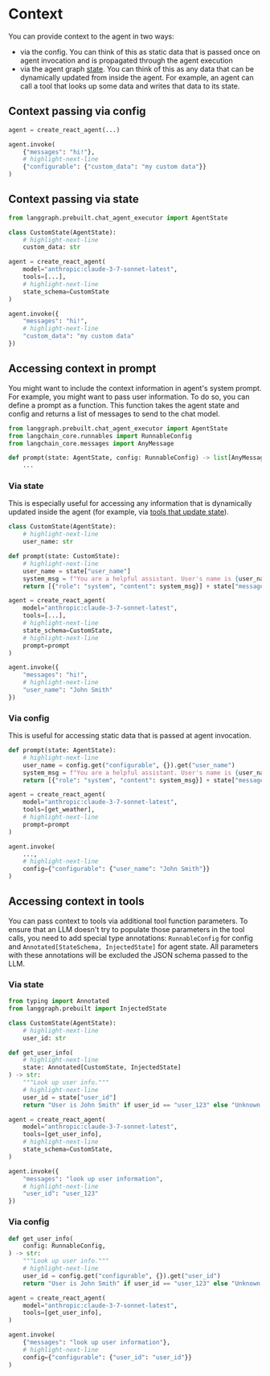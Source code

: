 # Context

You can provide context to the agent in two ways:

- via the config. You can think of this as static data that is passed once on agent invocation and is propagated through the agent execution
- via the agent graph [state](../concepts/low_level.md#state). You can think of this as any data that can be dynamically updated from inside the agent. For example, an agent can call a tool that looks up some data and writes that data to its state.

## Context passing via config

```python
agent = create_react_agent(...)

agent.invoke(
    {"messages": "hi!"},
    # highlight-next-line
    {"configurable": {"custom_data": "my custom data"}}
)
```

## Context passing via state

```python
from langgraph.prebuilt.chat_agent_executor import AgentState

class CustomState(AgentState):
    # highlight-next-line
    custom_data: str

agent = create_react_agent(
    model="anthropic:claude-3-7-sonnet-latest",
    tools=[...],
    # highlight-next-line
    state_schema=CustomState
)

agent.invoke({
    "messages": "hi!",
    # highlight-next-line
    "custom_data": "my custom data"
})
```

## Accessing context in prompt

You might want to include the context information in agent's system prompt. For example, you might want to pass user information. To do so, you can define a prompt as a function. This function takes the agent state and config and returns a list of messages to send to the chat model.

```python
from langgraph.prebuilt.chat_agent_executor import AgentState
from langchain_core.runnables import RunnableConfig
from langchain_core.messages import AnyMessage

def prompt(state: AgentState, config: RunnableConfig) -> list[AnyMessage]:
    ...
```

### Via state

This is especially useful for accessing any information that is dynamically updated inside the agent (for example, via [tools that update state](../how-tos/update-state-from-tools.ipynb)).

```python
class CustomState(AgentState):
    # highlight-next-line
    user_name: str

def prompt(state: CustomState):
    # highlight-next-line
    user_name = state["user_name"]
    system_msg = f"You are a helpful assistant. User's name is {user_name}"
    return [{"role": "system", "content": system_msg}] + state["messages"]

agent = create_react_agent(
    model="anthropic:claude-3-7-sonnet-latest",
    tools=[...],
    # highlight-next-line
    state_schema=CustomState,
    # highlight-next-line
    prompt=prompt
)

agent.invoke({
    "messages": "hi!",
    # highlight-next-line
    "user_name": "John Smith"
})
```

### Via config

This is useful for accessing static data that is passed at agent invocation.

```python
def prompt(state: AgentState):
    # highlight-next-line
    user_name = config.get("configurable", {}).get("user_name")
    system_msg = f"You are a helpful assistant. User's name is {user_name}"
    return [{"role": "system", "content": system_msg}] + state["messages"]

agent = create_react_agent(
    model="anthropic:claude-3-7-sonnet-latest",
    tools=[get_weather],
    # highlight-next-line
    prompt=prompt
)

agent.invoke(
    ...,
    # highlight-next-line
    config={"configurable": {"user_name": "John Smith"}}
)
```

## Accessing context in tools

You can pass context to tools via additional tool function parameters. To ensure that an LLM doesn't try 
to populate those parameters in the tool calls, you need to add special type annotations: 
`RunnableConfig` for config and `Annotated[StateSchema, InjectedState]` for agent state. All parameters with these annotations
will be excluded the JSON schema passed to the LLM.

### Via state

```python
from typing import Annotated
from langgraph.prebuilt import InjectedState

class CustomState(AgentState):
    # highlight-next-line
    user_id: str

def get_user_info(
    # highlight-next-line
    state: Annotated[CustomState, InjectedState]
) -> str:
    """Look up user info."""
    # highlight-next-line
    user_id = state["user_id"]
    return "User is John Smith" if user_id == "user_123" else "Unknown user"

agent = create_react_agent(
    model="anthropic:claude-3-7-sonnet-latest",
    tools=[get_user_info],
    # highlight-next-line
    state_schema=CustomState,
)

agent.invoke({
    "messages": "look up user information",
    # highlight-next-line
    "user_id": "user_123"
})
```

### Via config

```python
def get_user_info(
    config: RunnableConfig,
) -> str:
    """Look up user info."""
    # highlight-next-line
    user_id = config.get("configurable", {}).get("user_id")
    return "User is John Smith" if user_id == "user_123" else "Unknown user"

agent = create_react_agent(
    model="anthropic:claude-3-7-sonnet-latest",
    tools=[get_user_info],
)

agent.invoke(
    {"messages": "look up user information"},
    # highlight-next-line
    config={"configurable": {"user_id": "user_id"}}
)
```